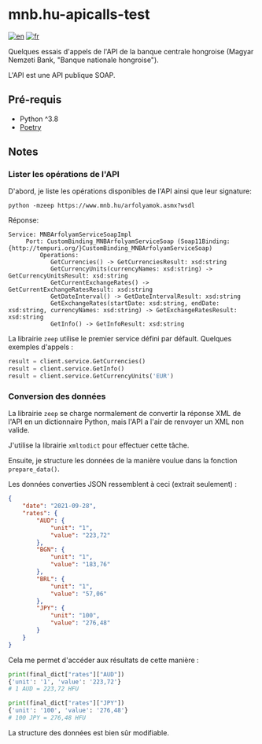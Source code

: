 # mnb.hu-apicalls-test

[![en](https://img.shields.io/badge/lang-en-red.svg)](../../../README.md)
[![fr](https://img.shields.io/badge/lang-fr-blue.svg)](./README.md)

Quelques essais d'appels de l'API de la banque centrale hongroise (Magyar Nemzeti Bank, "Banque nationale hongroise").

L'API est une API publique SOAP.

## Pré-requis

- Python ^3.8
- [Poetry](https://python-poetry.org)

## Notes

### Lister les opérations de l'API

D'abord, je liste les opérations disponibles de l'API ainsi que leur signature:
```shell
python -mzeep https://www.mnb.hu/arfolyamok.asmx?wsdl
```

Réponse:
```
Service: MNBArfolyamServiceSoapImpl
     Port: CustomBinding_MNBArfolyamServiceSoap (Soap11Binding: {http://tempuri.org/}CustomBinding_MNBArfolyamServiceSoap)
         Operations:
            GetCurrencies() -> GetCurrenciesResult: xsd:string
            GetCurrencyUnits(currencyNames: xsd:string) -> GetCurrencyUnitsResult: xsd:string
            GetCurrentExchangeRates() -> GetCurrentExchangeRatesResult: xsd:string
            GetDateInterval() -> GetDateIntervalResult: xsd:string
            GetExchangeRates(startDate: xsd:string, endDate: xsd:string, currencyNames: xsd:string) -> GetExchangeRatesResult: xsd:string
            GetInfo() -> GetInfoResult: xsd:string
```

La librairie `zeep` utilise le premier service défini par défault. Quelques exemples d'appels :
```python
result = client.service.GetCurrencies()
result = client.service.GetInfo()
result = client.service.GetCurrencyUnits('EUR')
```

### Conversion des données
La librairie `zeep` se charge normalement de convertir la réponse XML de l'API en un dictionnaire Python, mais l'API a l'air de renvoyer un XML non valide.

J'utilise la librairie `xmltodict` pour effectuer cette tâche.

Ensuite, je structure les données de la manière voulue dans la fonction `prepare_data()`.

Les données converties JSON ressemblent à ceci (extrait seulement) :
```json
{
    "date": "2021-09-28",
    "rates": {
        "AUD": {
            "unit": "1",
            "value": "223,72"
        },
        "BGN": {
            "unit": "1",
            "value": "183,76"
        },
        "BRL": {
            "unit": "1",
            "value": "57,06"
        },
        "JPY": {
            "unit": "100",
            "value": "276,48"
        }
    }
}
```

Cela me permet d'accéder aux résultats de cette manière :
```python
print(final_dict["rates"]["AUD"])
{'unit': '1', 'value': '223,72'}
# 1 AUD = 223,72 HFU

print(final_dict["rates"]["JPY"])
{'unit': '100', 'value': '276,48'}
# 100 JPY = 276,48 HFU
```

La structure des données est bien sûr modifiable.

